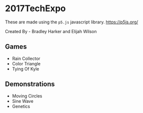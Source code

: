 # 2017TechExpo

These are made using the `p5.js` javascript library. https://p5js.org/

Created By - Bradley Harker and Elijah Wilson

## Games
* Rain Collector
* Color Triangle
* Tying Of Kyle

## Demonstrations
* Moving Circles
* Sine Wave
* Genetics
